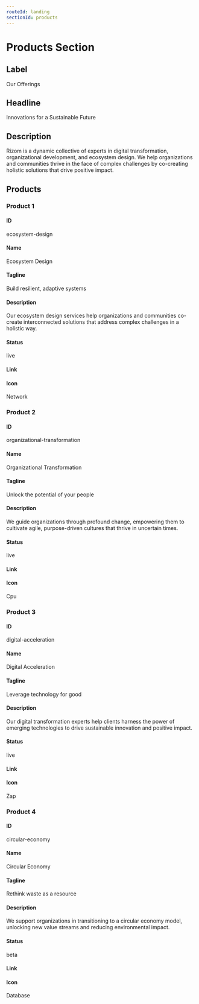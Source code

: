 ```yaml
---
routeId: landing
sectionId: products
---
```


# Products Section

## Label

Our Offerings

## Headline

Innovations for a Sustainable Future

## Description

Rizom is a dynamic collective of experts in digital transformation, organizational development, and ecosystem design. We help organizations and communities thrive in the face of complex challenges by co-creating holistic solutions that drive positive impact.

## Products

### Product 1

#### ID

ecosystem-design

#### Name

Ecosystem Design

#### Tagline

Build resilient, adaptive systems

#### Description

Our ecosystem design services help organizations and communities co-create interconnected solutions that address complex challenges in a holistic way.

#### Status

live

#### Link

#### Icon

Network

### Product 2

#### ID

organizational-transformation

#### Name

Organizational Transformation

#### Tagline

Unlock the potential of your people

#### Description

We guide organizations through profound change, empowering them to cultivate agile, purpose-driven cultures that thrive in uncertain times.

#### Status

live

#### Link

#### Icon

Cpu

### Product 3

#### ID

digital-acceleration

#### Name

Digital Acceleration

#### Tagline

Leverage technology for good

#### Description

Our digital transformation experts help clients harness the power of emerging technologies to drive sustainable innovation and positive impact.

#### Status

live

#### Link

#### Icon

Zap

### Product 4

#### ID

circular-economy

#### Name

Circular Economy

#### Tagline

Rethink waste as a resource

#### Description

We support organizations in transitioning to a circular economy model, unlocking new value streams and reducing environmental impact.

#### Status

beta

#### Link

#### Icon

Database
